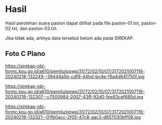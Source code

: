 # Hasil

Hasil perolehan suara paslon dapat dilihat pada file paslon-01.txt, paslon-02.txt, dan paslon-03.txt.

Jika tidak ada, artinya data tersebut belum ada pada SIREKAP.

## Foto C Plano

https://sirekap-obj-formc.kpu.go.id/a610/pemilu/ppwp/31/72/02/10/07/3172021007116-20240218-132249--39444a5b-cdf9-44bd-bc4e-f6a4d641750f.jpg

https://sirekap-obj-formc.kpu.go.id/a610/pemilu/ppwp/31/72/02/10/07/3172021007116-20240218-132307--c7500984-2007-43ff-92d0-fee83cef685d.jpg

https://sirekap-obj-formc.kpu.go.id/a610/pemilu/ppwp/31/72/02/10/07/3172021007116-20240218-132321--01fb0acc-2f05-47c8-aac3-d657030bff08.jpg
